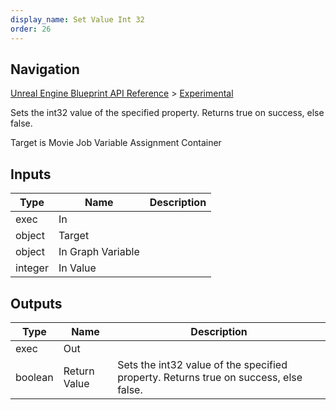 ```yaml
---
display_name: Set Value Int 32
order: 26
---
```

## Navigation

[Unreal Engine Blueprint API Reference](https://dev.epicgames.com/documentation/en-us/unreal-engine/BlueprintAPI) > [Experimental](https://dev.epicgames.com/documentation/en-us/unreal-engine/BlueprintAPI/Experimental)

Sets the int32 value of the specified property. Returns true on success, else false.

Target is Movie Job Variable Assignment Container

## Inputs

| Type | Name | Description |
| --- | --- | --- |
| exec | In |  |
| object | Target |  |
| object | In Graph Variable |  |
| integer | In Value |  |

## Outputs

| Type | Name | Description |
| --- | --- | --- |
| exec | Out |  |
| boolean | Return Value | Sets the int32 value of the specified property. Returns true on success, else false. |
